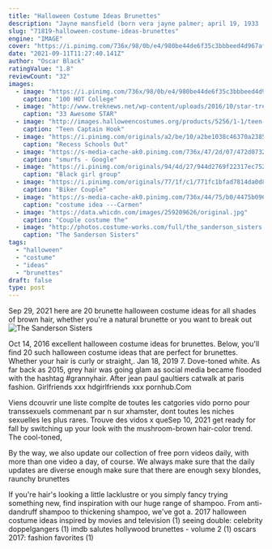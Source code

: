 ```yaml
---
title: "Halloween Costume Ideas Brunettes"
description: "Jayne mansfield (born vera jayne palmer; april 19, 1933  june 29, 1967) was an american actress.She was also a singer and nightclub entertainer as well as one of the early playboy playmates.She was a"
slug: "71819-halloween-costume-ideas-brunettes"
engine: "IMAGE"
cover: "https://i.pinimg.com/736x/98/0b/e4/980be44de6f35c3bbbeed4d967afd232.jpg"
date: "2021-09-11T11:27:40.141Z"
author: "Oscar Black"
ratingValue: "1.8"
reviewCount: "32"
images:
  - image: "https://i.pinimg.com/736x/98/0b/e4/980be44de6f35c3bbbeed4d967afd232.jpg"
    caption: "100 HOT College"
  - image: "http://www.treknews.net/wp-content/uploads/2016/10/star-trek-halloween-cosplay-ideas-750x480.jpg"
    caption: "33 Awesome STAR"
  - image: "http://images.halloweencostumes.org/products/5256/1-1/teen-captain-hook-pirate-costume.jpg"
    caption: "Teen Captain Hook"
  - image: "https://i.pinimg.com/originals/a2/be/10/a2be1038c46370a2385bdf265313daf1.jpg"
    caption: "Recess Schools Out"
  - image: "https://s-media-cache-ak0.pinimg.com/736x/47/2d/07/472d07326ef1c8bfae7d89131fabff00.jpg"
    caption: "smurfs - Google"
  - image: "https://i.pinimg.com/originals/94/4d/27/944d2769f22317ec75256a3f1d84a2fc.jpg"
    caption: "Black girl group"
  - image: "https://i.pinimg.com/originals/77/1f/c1/771fc1bfad7814da0d8712648cd05ff7.jpg"
    caption: "Biker Couple"
  - image: "https://s-media-cache-ak0.pinimg.com/736x/44/75/b0/4475b0962f3dff525e232581062a29e1.jpg"
    caption: "costume idea ---Carmen"
  - image: "https://data.whicdn.com/images/259209626/original.jpg"
    caption: "Couple costume the"
  - image: "http://photos.costume-works.com/full/the_sanderson_sisters.jpg"
    caption: "The Sanderson Sisters"
tags:
  - "halloween"
  - "costume"
  - "ideas"
  - "brunettes"
draft: false
type: post
---
```


Sep 29, 2021 here are 20 brunette halloween costume ideas for all shades of brown hair, whether you're a natural brunette or you want to break out
![The Sanderson Sisters](http://photos.costume-works.com/full/the_sanderson_sisters.jpg "The Sanderson Sisters")

Oct 14, 2016 excellent halloween costume ideas for brunettes.  Below, you&#39;ll find 20 such halloween costume ideas that are perfect for brunettes. Whether your hair is curly or straight,. Jan 18, 2019 7. Dove-toned white. As far back as 2015, grey hair was going glam as social media became flooded with the hashtag #grannyhair. After jean paul gaultiers catwalk at paris fashion. Girlfriends xxx hdgirlfriends xxx pornhub.Com
<!--inArticleAds-->

<!--galleryOne-->

Viens dcouvrir une liste complte de toutes les catgories vido porno pour transsexuels commenant par n sur xhamster, dont toutes les niches sexuelles les plus rares. Trouve des vidos x queSep 10, 2021 get ready for fall by switching up your look with the mushroom-brown hair-color trend. The cool-toned,
<!--inArticleAds-->

<!--galleryTwo-->

By the way, we also update our collection of free porn videos daily, with more than one video a day, of course. We always make sure that the daily updates are diverse enough  make sure that there are enough sexy blondes, raunchy brunettes
<!--galleryThree-->

If you're hair's looking a little lacklustre or you simply fancy trying something new, find inspiration with our huge range of shampoo. From anti-dandruff shampoo to thickening shampoo, we've got a. 2017 halloween costume ideas inspired by movies and television (1) seeing double: celebrity doppelgangers (1) imdb salutes hollywood brunettes - volume 2 (1) oscars 2017: fashion favorites (1)